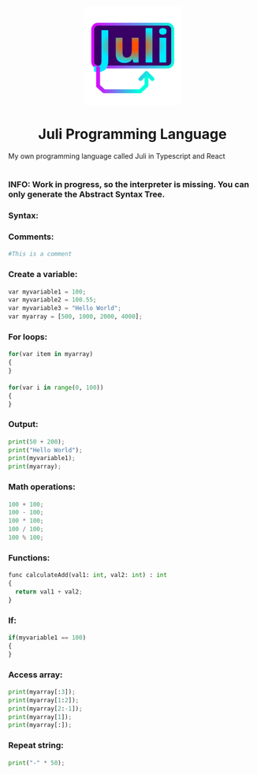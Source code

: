  <p align="center">
    <img src="images/icon.svg" height="200px" width="auto" alt="alternate text">
 </p>
 <h1  align="center">Juli Programming Language</h1>
 My own programming language called Juli in Typescript and React

#

### INFO: Work in progress, so the interpreter is missing. You can only generate the Abstract Syntax Tree.

### Syntax:

### Comments:
```py
#This is a comment
```

### Create a variable:
```py
var myvariable1 = 100;
var myvariable2 = 100.55;
var myvariable3 = "Hello World";
var myarray = [500, 1000, 2000, 4000];
```
### For loops:
```py
for(var item in myarray)
{
}

for(var i in range(0, 100))
{
}
```

### Output:
```py
print(50 + 200);
print("Hello World");
print(myvariable1);
print(myarray);
```

### Math operations:
```py
100 + 100;
100 - 100;
100 * 100;
100 / 100;
100 % 100;
```

### Functions:
```py
func calculateAdd(val1: int, val2: int) : int
{
  return val1 + val2;
}
```

### If:
```py
if(myvariable1 == 100)
{
}
```

### Access array:
```py
print(myarray[:3]);
print(myarray[1:2]);
print(myarray[2:-1]);
print(myarray[1]);
print(myarray[:]);
```

### Repeat string:
```py
print("-" * 50);
```

